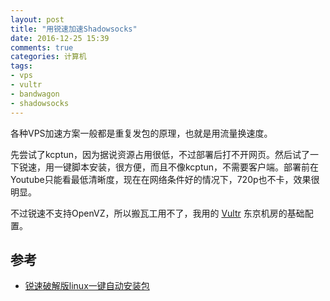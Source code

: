 ```yaml
---
layout: post
title: "用锐速加速Shadowsocks"
date: 2016-12-25 15:39
comments: true
categories: 计算机
tags:
- vps
- vultr
- bandwagon
- shadowsocks
---
```


各种VPS加速方案一般都是重复发包的原理，也就是用流量换速度。

先尝试了kcptun，因为据说资源占用很低，不过部署后打不开网页。然后试了一下锐速，用一键脚本安装，很方便，而且不像kcptun，不需要客户端。部署前在Youtube只能看最低清晰度，现在在网络条件好的情况下，720p也不卡，效果很明显。

不过锐速不支持OpenVZ，所以搬瓦工用不了，我用的 [Vultr]() 东京机房的基础配置。

## 参考
* [锐速破解版linux一键自动安装包](https://www.91yun.org/archives/683)
